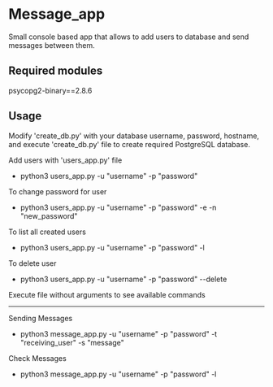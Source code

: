 # Message_app

Small console based app that allows to add users to database and send messages between them.

## Required modules

psycopg2-binary==2.8.6

## Usage

Modify 'create_db.py' with your database username, password, hostname, and execute 'create_db.py' file to create required PostgreSQL database.


Add users with 'users_app.py' file


- python3 users_app.py -u "username" -p "password"


To change password for user

- python3 users_app.py -u "username" -p "password" -e -n "new_password"

To list all created users 

- python3 users_app.py -u "username" -p "password" -l

To delete user

- python3 users_app.py -u "username" -p "password" --delete

Execute file without arguments to see available commands


---

Sending Messages

- python3 message_app.py -u "username" -p "password" -t "receiving_user" -s "message"

Check Messages

- python3 message_app.py -u "username" -p "password" -l

